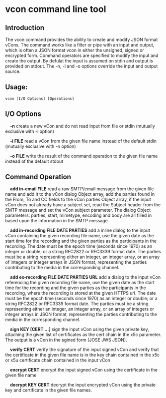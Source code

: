 # vcon command line tool

## Introduction
The vcon command provides the ability to create and modify JSON format vCons.  The command works like a filter or pipe with an input and output, which is often a JSON format vcon in either the unsigned, signed or encrypted form.  Command operators are specified to modify the input and create the output.  By defulat the input is assumed on stdin and output is provided on stdout.  The -n, -i and -o options override the input and output source.

## Usage:

```
vcon [I/O Options] [Operations]

```

## I/O Options

&nbsp;&nbsp;&nbsp;&nbsp;**-n** create a new vCon and do not read input from file or stdin (mutually exclusive with -i option)

&nbsp;&nbsp;&nbsp;&nbsp;**-i FILE** read a vCon from the given file name instead of the default stdin (mutually exclusive with -n option)

&nbsp;&nbsp;&nbsp;&nbsp;**-o FILE** write the result of the command operation to the given file name instead of the default stdout

## Command Operation

&nbsp;&nbsp;&nbsp;&nbsp;**add in-email FILE** read a raw SMTP/email message from the given file name and add it to the vCon dialog Object array, add the parties found in the From, To and CC fields to the vCon parties Object array, if the input vCon does not already have a subject set, read the Subject header from the SMTP message and set the vCon subject parameter.  The dialog Object parameters: parties, start, mimetype, encoding and body are all filled in based upon the information in the SMTP message.

&nbsp;&nbsp;&nbsp;&nbsp;**add in-recording FILE DATE PARTIES** add a inline dialog to the input vCon containing the given recording file name, use the given date as the start time for the recording and the given parties as the participants in the recording.  The date must be the epoch time (seconds since 1970) as an integer or double; or a string RFC2822 or RFC3339 format date. The parties must be a string representing either an integer, an integer array, or an array of integers or integer arrays in JSON format, representing the parties contributing to the media in the corresponding channel.


&nbsp;&nbsp;&nbsp;&nbsp;**add ex-recording FILE DATE PARTIES URL** add a dialog to the input vCon referencing the given recording file name, use the given date as the start time for the recording and the given parties as the participants in the recording, where the recording is stored at the given HTTPS url.  The date must be the epoch time (seconds since 1970) as an integer or double; or a string RFC2822 or RFC3339 format date. The parties must be a string representing either an integer, an integer array, or an array of integers or integer arrays in JSON format, representing the parties contributing to the media in the corresponding channel.

&nbsp;&nbsp;&nbsp;&nbsp;**sign KEY [CERT ...]** sign the input vCon using the given private key, attaching the given list of certificates as the cert chain in the x5c parameter.  The output is a vCon in the sgined form (JOSE JWS JSON).

&nbsp;&nbsp;&nbsp;&nbsp;**verify CERT** verify the signature of the input signed vCon and verify that the certificate in the given file name is in the key chain contained in the x5c or x5u certificate chain contained in the input vCon

&nbsp;&nbsp;&nbsp;&nbsp;**encrypt CERT** encrypt the input signed vCon using the certificate in the given file name

&nbsp;&nbsp;&nbsp;&nbsp;**decrypt KEY CERT** decrypt the input encrypted vCon using the private key and certificate in the given file names.

 
